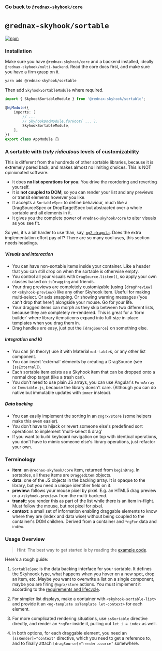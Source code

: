 ### Go back to [`@rednax-skyhook/core`](../)

# `@rednax-skyhook/sortable`

[![npm](https://img.shields.io/npm/v/@rednax-skyhook/sortable.svg)](https://www.npmjs.com/package/@rednax-skyhook/sortable)

### Installation

Make sure you have `@rednax-skyhook/core` and a backend installed, ideally `@rednax-skyhook/multi-backend`. Read the core docs first, and make sure you have a firm grasp on it.

```sh
yarn add @rednax-skyhook/sortable
```

Then add `SkyhookSortableModule` where required.

```typescript
import { SkyhookSortableModule } from '@rednax-skyhook/sortable';

@NgModule({
    imports: [
        // ...
        // SkyhookDndModule.forRoot( ... ),
        SkyhookSortableModule,
    ],
})
export class AppModule {}
```

### A sortable with _truly ridiculous_ levels of customizability

This is different from the hundreds of other sortable libraries, because it is extremely pared back, and makes almost no limiting choices. This is NOT opinionated software.

-   It does **no list operations for you**. You drive the reordering and reverting yourself.
-   It is **not coupled to DOM**, so you can render your list and any previews or transit elements however you like.
-   It accepts a `SortableSpec` to define behaviour, much like a DragSourceSpec or DropTargetSpec but abstracted over a whole sortable and all elements in it.
-   It gives you the complete power of `@rednax-skyhook/core` to alter visuals as you see fit.

So yes, it's a bit harder to use than, say, [`ng2-dragula`][ng2d]. Does the extra implementation effort pay off? There are so many cool uses, this section needs headings.

[ng2d]: https://github.com/valor-software/ng2-dragula/

##### Visuals and interaction

-   You can have non-sortable items inside your container. Like a header that you can still drop on when the sortable is otherwise empty.
-   You control all your visuals with `DragSource.listen()`, so apply your own classes based on `isDragging` and friends.
-   Your drag previews are completely customizable (using `[dragPreview]` or `<skyhook-preview>`) like any other Skyhook item. Useful for making multi-select. Or axis snapping. Or showing warning messages ('you can't drop that here') alongside your mouse. Go for your life.
-   Your dragged items can morph as they skip between two different lists, because they are completely re-rendered.
    This is great for a 'form builder' where library items/icons expand into full-size in-place templates when you drag them in.
-   Drag handles are easy, just put the `[dragSource]` on something else.

##### Integration and IO

-   You can (in theory) use it with Material `mat-table`s, or any other list component.
-   You can insert 'external' elements by creating a DragSource (see `[ssExternal]`).
-   Each sortable item exists as a Skyhook item that can be dropped onto a normal drop target (like a trash can).
-   You don't need to use plain JS arrays, you can use Angular's `FormArray` or `Immutable.js`, because the library doesn't care. (Although you can do native but immutable updates with `immer` instead).

##### Data backing

-   You can easily implement the sorting in an `@ngrx/store` (some helpers make this even easier).
-   You don't have to hijack or revert someone else's predefined sort operations to implement 'multi-select & drag'
-   If you want to build keyboard navigation on top with identical operations, you don't have to mimic someone else's library operations, just refactor your own.

### Terminology

-   **item**: an `@rednax-skyhook/core` item, returned from `beginDrag`. In sortables, all these items are `DraggedItem` objects.
-   **data**: one of the JS objects in the backing array. It is opaque to the library, but you need a unique identifier field on it.
-   **preview**: follows your mouse pixel by pixel. E.g. an HTML5 drag preview or a `<skyhook-preview>` from the multi-backend.
-   **transit**: you render this as part of the list while there is an item in-flight. Must follow the mouse, but not pixel for pixel.
-   **context**: a small set of information enabling draggable elements to know where they are (index and data wise) without being coupled to the container's DOM children. Derived from a container and `*ngFor` data and index.

### Usage Overview

> Hint: The best way to get started is by reading the [example
> code](../examples/).

Here's a rough guide:

1. `SortableSpec` is the data backing interface for your sortable. It defines
   the Skyhoook type, what happens when you hover on a new spot, drop an item,
   etc. Maybe you want to overwrite a list on a single component, maybe you are
   firing `@ngrx/store` actions. You must implement it according to the
   [requirements and lifecycle][sortablespec-lifecycle].

2. For simpler list displays, make a container with `<skyhook-sortable-list>`
   and provide it an `<ng-template ssTemplate let-context>` for each element.

3. For more complicated rendering situations, use `ssSortable` directive
   directly, and render an `*ngFor` inside it, pulling out `let i = index` as
   well.

4. In both options, for each draggable element, you need an
   `[ssRender]="context"` directive, which you need to get a reference to, and to
   finally attach `[dragSource]="render.source"` somewhere.

[sortablespec-lifecycle]: ./additional-documentation/sortablespec-lifecycle.html
